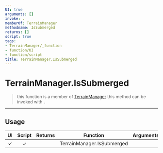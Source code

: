 ```yaml
---
UI: true
arguments: []
invoke: .
memberOf: TerrainManager
methodname: IsSubmerged
returns: []
script: true
tags:
- TerrainManager/_function
- function/UI
- function/script
title: TerrainManager.IsSubmerged
---
```

# TerrainManager.IsSubmerged
> this function is a member of [TerrainManager](civ-6/lua/TerrainManager.md)
> this method can be invoked with `.`
-----
## Usage
|  UI | Script | Returns | Function | Arguments |
|:---:|:------:|-------:|:--------:|:---------|
|✓|✓||TerrainManager.IsSubmerged||
